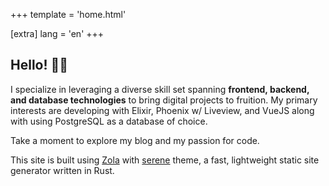 +++
template = 'home.html'

[extra]
lang = 'en'
+++

## Hello! 👋🏽

I specialize in leveraging a diverse skill set spanning **frontend, backend, and database technologies** to bring digital projects to fruition. My primary interests are developing with Elixir, Phoenix w/ Liveview, and VueJS along with using PostgreSQL as a database of choice.

Take a moment to explore my blog and my passion for code.

This site is built using [Zola](https://github.com/getzola/zola) with [serene](https://github.com/isunjn/serene) theme, a fast, lightweight static site generator written in Rust.
